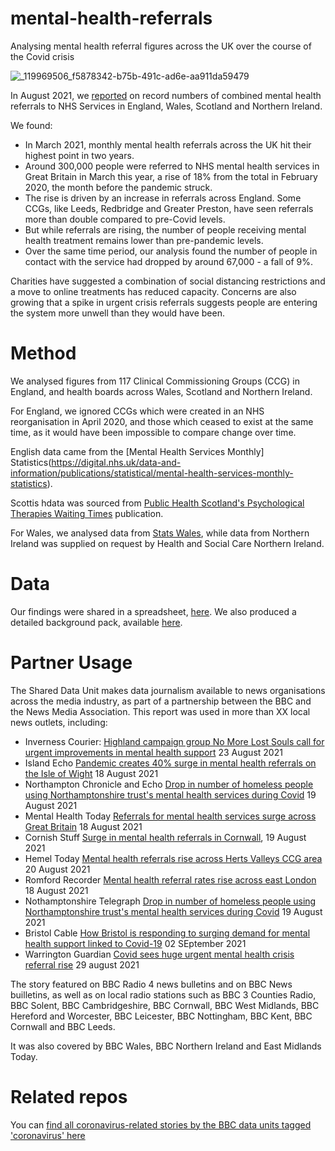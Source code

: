# mental-health-referrals
Analysing mental health referral figures across the UK over the course of the Covid crisis

![_119969506_f5878342-b75b-491c-ad6e-aa911da59479](https://user-images.githubusercontent.com/74192940/130602667-25c747e8-36c1-4ab4-83ad-b3e48f7c9df7.png)

In August 2021, we [reported](https://www.bbc.co.uk/news/uk-58085428) on record numbers of combined mental health referrals to NHS Services in England, Wales, Scotland and Northern Ireland.

We found:

* In March 2021, monthly mental health referrals across the UK hit their highest point in two years.
* Around 300,000 people were referred to NHS mental health services in Great Britain in March this year, a rise of 18% from the total in February 2020, the month before the pandemic struck.
* The rise is driven by an increase in referrals across England. Some CCGs, like Leeds, Redbridge and Greater Preston, have seen referrals more than double compared to pre-Covid levels.
* But while referrals are rising, the number of people receiving mental health treatment remains lower than pre-pandemic levels.
* Over the same time period, our analysis found the number of people in contact with the service had dropped by around 67,000 - a fall of 9%.

Charities have suggested a combination of social distancing restrictions and a move to online treatments has reduced capacity. Concerns are also growing that a spike in urgent crisis referrals suggests people are entering the system more unwell than they would have been.

# Method

We analysed figures from 117 Clinical Commissioning Groups (CCG) in England, and health boards across Wales, Scotland and Northern Ireland.

For England, we ignored CCGs which were created in an NHS reorganisation in April 2020, and those which ceased to exist at the same time, as it would have been impossible to compare change over time.

English data came from the [Mental Health Services Monthly] Statistics(https://digital.nhs.uk/data-and-information/publications/statistical/mental-health-services-monthly-statistics).

Scottis hdata was sourced from [Public Health Scotland's Psychological Therapies Waiting Times](https://publichealthscotland.scot/publications/psychological-therapies-waiting-times/psychological-therapies-waiting-times-quarter-ending-march-2021/) publication.

For Wales, we analysed data from [Stats Wales](StatsWales.gov.wales), while data from Northern Ireland was supplied on request by Health and Social Care Northern Ireland.

# Data

Our findings were shared in a spreadsheet, [here](https://docs.google.com/spreadsheets/u/1/d/1xZrvdMOELlTdSxpl4bstJ0tORRQFnbO-K-NIIT4Sv5s/edit?usp=drive_web&ouid=106245216815731294258). We also produced a detailed background pack, available [here](https://docs.google.com/document/d/1JXeeGNo5HmH2vXh4AR1gS6ue-8vnQcurXJIFFSspMkA/edit#).

# Partner Usage

The Shared Data Unit makes data journalism available to news organisations across the media industry, as part of a partnership between the BBC and the News Media Association. This report was used in more than XX local news outlets, including:

* Inverness Courier: [Highland campaign group No More Lost Souls call for urgent improvements in mental health support](https://www.inverness-courier.co.uk/news/group-raises-concerns-over-rising-mental-health-referrals-248429/) 23 August 2021
* Island Echo [Pandemic creates 40% surge in mental health referrals on the Isle of Wight](https://www.islandecho.co.uk/pandemic-creates-40-surge-in-mental-health-referrals-on-the-isle-of-wight/) 18 August 2021
* Northampton Chronicle and Echo [Drop in number of homeless people using Northamptonshire trust's mental health services during Covid](https://www.northamptonchron.co.uk/health/drop-in-number-of-homeless-people-using-northamptonshire-trusts-mental-health-services-during-covid-3353057) 19 August 2021
* Mental Health Today [Referrals for mental health services surge across Great Britain](https://www.mentalhealthtoday.co.uk/news/government-policy/referrals-for-mental-health-services-surge-across-great-britain) 18 August 2021
* Cornish Stuff [Surge in mental health referrals in Cornwall](https://cornishstuff.com/2021/08/19/surge-in-mental-health-referrals-in-cornwall/), 19 August 2021
* Hemel Today [Mental health referrals rise across Herts Valleys CCG area](https://www.hemeltoday.co.uk/news/people/mental-health-referrals-rise-across-herts-valleys-ccg-area-3353596) 20 August 2021
* Romford Recorder [Mental health referral rates rise across east London](https://www.romfordrecorder.co.uk/news/health/mental-health-referral-rates-rise-across-east-london-8245884) 18 August 2021
* Nothamptonshire Telegraph [Drop in number of homeless people using Northamptonshire trust's mental health services during Covid](https://www.northantstelegraph.co.uk/health/drop-in-number-of-homeless-people-using-northamptonshire-trusts-mental-health-services-during-covid-3353057) 19 August 2021
* Bristol Cable [How Bristol is responding to surging demand for mental health support linked to Covid-19](https://thebristolcable.org/2021/09/how-bristol-is-responding-to-surging-demand-for-mental-health-support-linked-to-covid-19/) 02 SEptember 2021
* Warrington Guardian [Covid sees huge urgent mental health crisis referral rise](https://www.warringtonguardian.co.uk/news/19537549.covid-sees-huge-urgent-mental-health-crisis-referral-rise/) 29 august 2021


The story featured on BBC Radio 4 news bulletins and on BBC News builletins, as well as on local radio stations such as BBC 3 Counties Radio, BBC Solent, BBC Cambridgeshire, BBC Cornwall, BBC West Midlands, BBC Hereford and Worcester,	BBC Leicester, BBC Nottingham, BBC Kent, BBC Cornwall and BBC Leeds.

It was also covered by BBC Wales, BBC Northern Ireland and East Midlands Today.

# Related repos

You can [find all coronavirus-related stories by the BBC data units tagged 'coronavirus' here](https://github.com/search?q=topic%3Acoronavirus+org%3ABBC-Data-Unit&type=Repositories)



